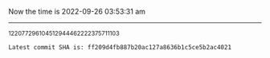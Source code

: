 Now the time is 2022-09-26 03:53:31 am

---

<small>122077296104512944462222375711103</small>

```txt
Latest commit SHA is: ff209d4fb887b20ac127a8636b1c5ce5b2ac4021
```
